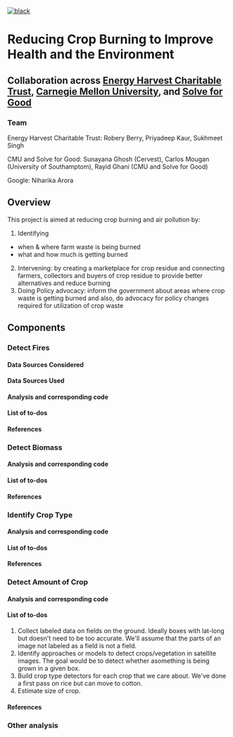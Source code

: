 [![black](https://img.shields.io/badge/code%20style-black-000000.svg?style=plastic)](https://github.com/psf/black)
# Reducing Crop Burning to Improve Health and the Environment
## Collaboration across [Energy Harvest Charitable Trust](https://energyharvesttrust.com/), [Carnegie Mellon University](http://www.datasciencepublicpolicy.org/), and [Solve for Good](http://www.solvforgood.org)
### Team

Energy Harvest Charitable Trust: Robery Berry, Priyadeep Kaur, Sukhmeet Singh

CMU and Solve for Good: Sunayana Ghosh (Cervest), Carlos Mougan (University of Southamptom), Rayid Ghani (CMU and Solve for Good)

Google: Niharika Arora

## Overview
This project is aimed at reducing crop burning and air pollution by: 
1. Identifying 
 - when & where farm waste is being burned
 - what and how much is getting burned
2. Intervening: by creating a marketplace for crop residue and connecting farmers, collectors and buyers of crop residue to provide better alternatives and reduce burning
3. Doing Policy advocacy: inform the government about areas where crop waste is getting burned and also, do advocacy for policy changes required for utilization of crop waste

## Components
### Detect Fires
#### Data Sources Considered


#### Data Sources Used


#### Analysis and corresponding code


#### List of to-dos

#### References


### Detect Biomass

#### Analysis and corresponding code


#### List of to-dos


#### References



### Identify Crop Type


#### Analysis and corresponding code


#### List of to-dos


#### References


### Detect Amount of Crop

#### Analysis and corresponding code


#### List of to-dos
1. Collect labeled data on fields on the ground. Ideally boxes with lat-long but doesn't need to be too accurate. We'll assume that the parts of an image not labeled as a field is not a field.
2. Identify approaches or models to detect crops/vegetation in satellite images. The goal would be to detect whether asomething is being grown in a given box.
3. Build crop type detectors for each crop that we care about. We've done a first pass on rice but can move to cotton.
4. Estimate size of crop.

#### References



### Other analysis

